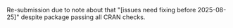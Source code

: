 Re-submission due to note about that "[issues need fixing before 2025-08-25]"
despite package passing all CRAN checks.
